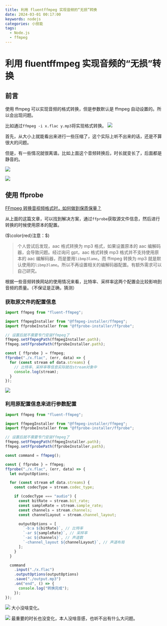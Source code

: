 ```yaml
---
title: 利用 fluentffmpeg 实现音频的“无损”转换
date: 2024-03-01 00:17:00
keywords: nodejs
categories: 小技能
tags:
  - Node.js
  - ffmpeg
---
```


# 利用 fluentffmpeg 实现音频的“无损”转换

## 前言

使用 ffmpeg 可以实现音频的格式转换，但是参数默认是 ffmpeg 自动设置的。所以会出现问题。

比如通过`ffmpeg -i x.flac y.mp3`将实现格式转换。
![](https://www.clzczh.top/CLZ_img/images/202402292355566.png)

首先，从大小上就能看出来进行一些压缩了，这个实际上听不出来的话，还是不算很大的问题。

但是，有一些情况就很离谱。比如上面这个音频转换后，时长就变长了，后面都是静音的。

![](https://www.clzczh.top/CLZ_img/images/202402292356752.png)

![](https://www.clzczh.top/CLZ_img/images/202402292357410.png)

## 使用 ffprobe

[FFmpeg 转换音视频格式时，如何做到保质保量？](https://zhuanlan.zhihu.com/p/646617925)

从上面的这篇文章，可以找到解决方案，通过`ffprobe`获取源文件信息，然后进行转换的时候使用原本的配置。

($\color{red}注意：$)

> 个人尝试后发现，aac 格式转换为 mp3 格式，如果设置原本的 aac 编解码器，会导致问题。经过询问 gpt，aac 格式转换 mp3 格式并不支持使用原本的 aac 编解码器，而是要用`libmp3lame`。而 ffmpeg 转换为 mp3 就是默认使用的`libmp3lame`。所以不再设置相关的编解码器配置。有额外需求可以自己研究。

根据一些音频转换网站的使用情况来看，比特率、采样率这两个配置会比较影响到音频的质量。（不保证是正确，猜测）

### 获取原文件的配置信息

```js
import ffmpeg from "fluent-ffmpeg";

import ffmpegInstaller from "@ffmpeg-installer/ffmpeg";
import ffprobeInstaller from "@ffprobe-installer/ffprobe";

// 设置后就不需要专门安装ffmpeg了
ffmpeg.setFfmpegPath(ffmpegInstaller.path);
ffmpeg.setFfprobePath(ffprobeInstaller.path);

const { ffprobe } = ffmpeg;
ffprobe("./x.flac", (err, data) => {
  for (const stream of data.streams) {
    // 比特率、采样率等信息实际就在stream对象中
    console.log(stream);
  }
});
```

![](https://www.clzczh.top/CLZ_img/images/202403010011429.png)

### 利用原配置信息来进行参数配置

```js
import ffmpeg from "fluent-ffmpeg";

import ffmpegInstaller from "@ffmpeg-installer/ffmpeg";
import ffprobeInstaller from "@ffprobe-installer/ffprobe";

// 设置后就不需要专门安装ffmpeg了
ffmpeg.setFfmpegPath(ffmpegInstaller.path);
ffmpeg.setFfprobePath(ffprobeInstaller.path);

const command = ffmpeg();

const { ffprobe } = ffmpeg;
ffprobe("./x.flac", (err, data) => {
  let outputOptions;

  for (const stream of data.streams) {
    const codecType = stream.codec_type;

    if (codecType === "audio") {
      const bitRate = stream.bit_rate;
      const sampleRate = stream.sample_rate;
      const channels = stream.channels;
      const channelLayout = stream.channel_layout;

      outputOptions = [
        `-b:a ${bitRate}`, // 比特率
        `-ar ${sampleRate}`, // 采样率
        `-ac ${channels}`, // 声道数
        `-channel_layout ${channelLayout}`, // 声道布局
      ];
    }
  }

  command
    .input("./x.flac")
    .outputOptions(outputOptions)
    .save("./output.mp3")
    .on("end", () => {
      console.log("转换完成");
    });
});
```

![](https://www.clzczh.top/CLZ_img/images/202403010015318.png)
大小没啥变化。

![](https://www.clzczh.top/CLZ_img/images/202403010015777.png)
最重要的时长也没变化，本人没啥音感，也听不出有什么大问题。
